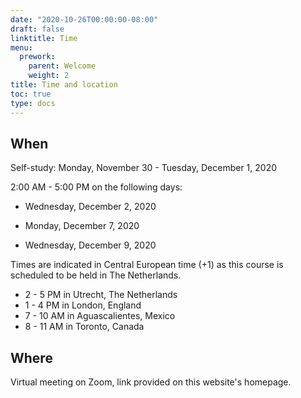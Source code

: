 ```yaml
---
date: "2020-10-26T00:00:00-08:00"
draft: false
linktitle: Time
menu:
  prework:
    parent: Welcome
    weight: 2
title: Time and location
toc: true
type: docs
---
```


## When

Self-study: Monday, November 30 - Tuesday, December 1, 2020

2:00 AM - 5:00 PM on the following days:

- Wednesday, December 2, 2020

- Monday, December 7, 2020

- Wednesday, December 9, 2020

Times are indicated in Central European time (+1) as this course is scheduled to be held in The Netherlands.

- 2 - 5 PM in Utrecht, The Netherlands
- 1 - 4 PM in London, England 
- 7 - 10 AM in Aguascalientes, Mexico 
- 8 - 11 AM in Toronto, Canada

## Where

Virtual meeting on Zoom, link provided on this website's homepage.


